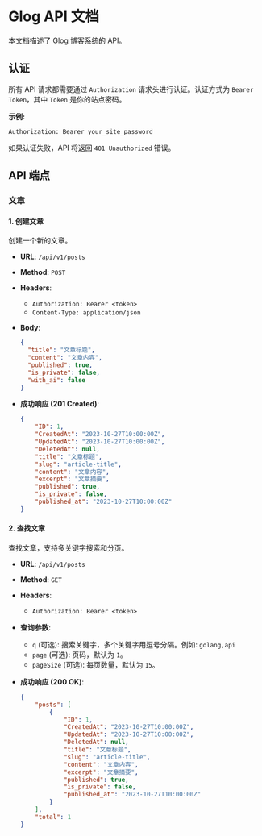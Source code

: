 # Glog API 文档

本文档描述了 Glog 博客系统的 API。

## 认证

所有 API 请求都需要通过 `Authorization` 请求头进行认证。认证方式为 `Bearer Token`，其中 `Token` 是你的站点密码。

**示例:**

```
Authorization: Bearer your_site_password
```

如果认证失败，API 将返回 `401 Unauthorized` 错误。

## API 端点

### 文章

#### 1. 创建文章

创建一个新的文章。

*   **URL**: `/api/v1/posts`
*   **Method**: `POST`
*   **Headers**:
    *   `Authorization: Bearer <token>`
    *   `Content-Type: application/json`
*   **Body**:

    ```json
    {
      "title": "文章标题",
      "content": "文章内容",
      "published": true,
      "is_private": false,
      "with_ai": false
    }
    ```

*   **成功响应 (201 Created)**:

    ```json
    {
        "ID": 1,
        "CreatedAt": "2023-10-27T10:00:00Z",
        "UpdatedAt": "2023-10-27T10:00:00Z",
        "DeletedAt": null,
        "title": "文章标题",
        "slug": "article-title",
        "content": "文章内容",
        "excerpt": "文章摘要",
        "published": true,
        "is_private": false,
        "published_at": "2023-10-27T10:00:00Z"
    }
    ```

#### 2. 查找文章

查找文章，支持多关键字搜索和分页。

*   **URL**: `/api/v1/posts`
*   **Method**: `GET`
*   **Headers**:
    *   `Authorization: Bearer <token>`
*   **查询参数**:
    *   `q` (可选): 搜索关键字，多个关键字用逗号分隔。例如: `golang,api`
    *   `page` (可选): 页码，默认为 `1`。
    *   `pageSize` (可选): 每页数量，默认为 `15`。

*   **成功响应 (200 OK)**:

    ```json
    {
        "posts": [
            {
                "ID": 1,
                "CreatedAt": "2023-10-27T10:00:00Z",
                "UpdatedAt": "2023-10-27T10:00:00Z",
                "DeletedAt": null,
                "title": "文章标题",
                "slug": "article-title",
                "content": "文章内容",
                "excerpt": "文章摘要",
                "published": true,
                "is_private": false,
                "published_at": "2023-10-27T10:00:00Z"
            }
        ],
        "total": 1
    }